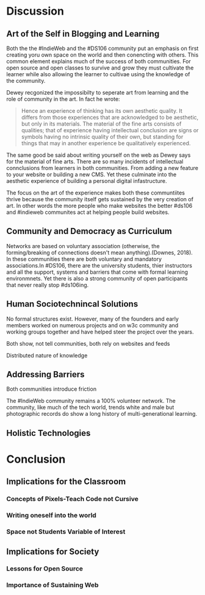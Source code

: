 # Discussion
## Art of the Self in Blogging and Learning
Both the the #IndieWeb and the #DS106 community put an emphasis on first creating yoru own space on the world and then conencting with others. This common element explains much of the success of both communities. For open source and open classes to survive and grow they must cultivate the learner while also allowing the learner to cultivae using the knowledge of the community.

Dewey recgonized the impossibilty to seperate art from learning and the role of community in the art. In fact he wrote:
>Hence an experience of thinking has its own aesthetic quality. It differs from those experiences that are acknowledged to be aesthetic, but only in its materials. The material of the fine arts consists of qualities; that of experience having intellectual conclusion are signs or symbols having no intrinsic quality of their own, but standing for things that may in another experience be qualitatively experienced.

The same good be said about writing yourself on the web as Dewey says for the material of fine arts. There are so many incidents of intellectual connclusions from learners in both communities. From adding a new feature to your website or building a new CMS. Yet these culminate into the aesthetic experience of building a personal digital infastructure. 

The focus on the art of the experience makes both these communtiites thrive because the community itself gets sustained by the very creation of art. In other words the more people who make websites the better  #ds106 and #indieweb communites act at helping people build websites.

## Community and Democracy as Curriculum
 Networks are based on voluntary association (otherwise, the forming/breaking of connections doesn't mean anything).(Downes, 2018). In these communities there are both voluntary and mandatory associations.In #DS106, there are the university students, thier instructors and all the support, systems and barriers that come with formal learning environmnets. Yet there is also a strong community of open participants that never really stop #ds106ing.

 
 
## Human Sociotechnincal Solutions
No formal structures exist. However, many of the founders and early members worked on numerous projects and on w3c community and working groups together and have helped steer the project over the years.

Both show, not tell communities, both rely on websites and feeds

Distributed nature of knowledge

## Addressing Barriers
Both communities introduce friction

The #IndieWeb community remains a 100% volunteer network. The community, like much of the tech world, trends white and male but photographic records do show a long history of multi-generational learning.


## Holistic Technologies

# Conclusion
## Implications for the Classroom
### Concepts of Pixels-Teach Code not Cursive
### Writing oneself into the world
### Space not Students Variable of Interest
## Implications for Society
### Lessons for Open Source
### Importance of Sustaining Web

